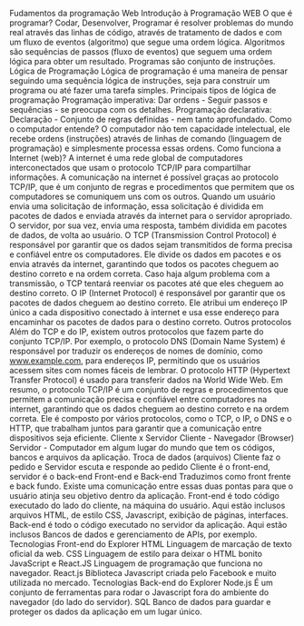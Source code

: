 Fudamentos da programação Web
Introdução à Programação WEB
O que é programar?
Codar, Desenvolver, Programar é resolver problemas do mundo real através das linhas de código, através de tratamento de dados e com um fluxo de eventos (algoritmo) que segue uma ordem lógica.
Algoritmos são sequências de passos (fluxo de eventos) que seguem uma ordem lógica para obter um resultado.
Programas são conjunto de instruções.
Lógica de Programação
Lógica de programação é uma maneira de pensar seguindo uma sequência lógica de instruções, seja para construir um programa ou até fazer uma tarefa simples.
Principais tipos de lógica de programação
Programação imperativa:
Dar ordens - Seguir passos e sequências - se preocupa com os detalhes.
Programação declarativa:
Declaração - Conjunto de regras definidas - nem tanto aprofundado.
Como o computador entende?
O computador não tem capacidade intelectual, ele recebe ordens (instruções) através de linhas de comando (linguagem de programação) e simplesmente processa essas ordens.
Como funciona a Internet (web)?
A internet é uma rede global de computadores interconectados que usam o protocolo TCP/IP para compartilhar informações. 
A comunicação na internet é possível graças ao protocolo TCP/IP, que é um conjunto de regras e procedimentos que permitem que os computadores se comuniquem uns com os outros. 
Quando um usuário envia uma solicitação de informação, essa solicitação é dividida em pacotes de dados e enviada através da internet para o servidor apropriado. O servidor, por sua vez, envia uma resposta, também dividida em pacotes de dados, de volta ao usuário.
O TCP (Transmission Control Protocol) é responsável por garantir que os dados sejam transmitidos de forma precisa e confiável entre os computadores. Ele divide os dados em pacotes e os envia através da internet, garantindo que todos os pacotes cheguem ao destino correto e na ordem correta. Caso haja algum problema com a transmissão, o TCP tentará reenviar os pacotes até que eles cheguem ao destino correto.
O IP (Internet Protocol) é responsável por garantir que os pacotes de dados cheguem ao destino correto. Ele atribui um endereço IP único a cada dispositivo conectado à internet e usa esse endereço para encaminhar os pacotes de dados para o destino correto.
Outros protocolos
Além do TCP e do IP, existem outros protocolos que fazem parte do conjunto TCP/IP. Por exemplo, o protocolo DNS (Domain Name System) é responsável por traduzir os endereços de nomes de domínio, como www.example.com, para endereços IP, permitindo que os usuários acessem sites com nomes fáceis de lembrar. O protocolo HTTP (Hypertext Transfer Protocol) é usado para transferir dados na World Wide Web.
Em resumo, o protocolo TCP/IP é um conjunto de regras e procedimentos que permitem a comunicação precisa e confiável entre computadores na internet, garantindo que os dados cheguem ao destino correto e na ordem correta. Ele é composto por vários protocolos, como o TCP, o IP, o DNS e o HTTP, que trabalham juntos para garantir que a comunicação entre dispositivos seja eficiente.
Cliente x Servidor
Cliente - Navegador (Browser)
Servidor - Computador em algum lugar do mundo que tem os códigos, bancos e arquivos da aplicação.
Troca de dados (arquivos)
Cliente faz o pedido e Servidor escuta e responde ao pedido
Cliente é o front-end, servidor é o back-end
Front-end e Back-end
Traduzimos como front frente e  back fundo. Existe uma comunicação entre essas duas pontas para que o usuário atinja seu objetivo dentro da aplicação.
Front-end é todo código executado do lado do cliente, na máquina do usuário. Aqui estão inclusos arquivos HTML, de estilo CSS, Javascript, exibição de páginas, interfaces.
Back-end é todo o código executado no servidor da aplicação. Aqui estão inclusos Bancos de dados e gerenciamento de APIs, por exemplo.
Tecnologias Front-end do Explorer
HTML
Linguagem de marcação de texto oficial da web.
CSS
Linguagem de estilo para deixar o HTML bonito
JavaScript e React.JS
Linguagem de programação que funciona no navegador. 
React.js
Biblioteca Javascript criada pelo Facebook e muito utilizada no mercado.
Tecnologias Back-end do Explorer
Node.js
É um conjunto de ferramentas para rodar o Javascript fora do ambiente do navegador (do lado do servidor).
SQL
Banco de dados para guardar e proteger os dados da aplicação em um lugar único.
